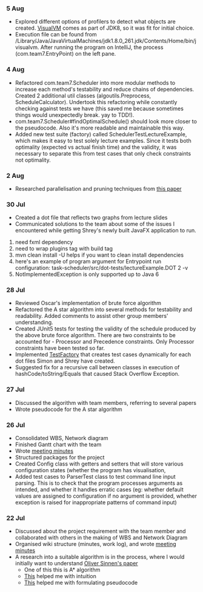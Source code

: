 ### 5 Aug
- Explored different options of profilers to detect what objects are created. [VisualVM](https://visualvm.github.io) comes as part of JDK8, so it was fit for initial choice.
- Execution file can be found from /Library/Java/JavaVirtualMachines/jdk1.8.0_261.jdk/Contents/Home/bin/jvisualvm. After running the program on IntelliJ, the process (com.team7.EntryPoint) on the left pane. 

### 4 Aug
- Refactored com.team7.Scheduler into more modular methods to increase each method's testability and reduce chains of dependencies. Created 2 additional util classes (algoutils.Preprocess, ScheduleCalculator). Undertook this refactoring while constantly checking against tests we have (this saved me because sometimes things would unexpectedly break. yay to TDD!).
- com.team7.Scheduler#findOptimalSchedule() should look more closer to the pseudocode. Also it's more readable and maintainable this way.
- Added new test suite (factory) called SchedulerTestLectureExample, which makes it easy to test solely lecture examples. Since it tests both optimality (expected vs actual finish time) and the validity, it was necessary to separate this from test cases that only check constraints not optimality.

### 2 Aug
- Researched parallelisation and pruning techniques from [this paper](https://citeseerx.ist.psu.edu/viewdoc/download?doi=10.1.1.62.8293&rep=rep1&type=pdf)

### 30 Jul
- Created a dot file that reflects two graphs from lecture slides
- Communicated solutions to the team about some of the issues I encountered while getting Shrey's newly built JavaFX application to run. 
1. need fxml dependency
2. need to wrap plugins tag with build tag 
3. mvn clean install -U helps if you want to clean install dependencies 
4. here's an example of program argument for Entrypoint run configuration: task-scheduler/src/dot-tests/lectureExample.DOT 2 -v
5. NotImplementedException is only supported up to Java 6

### 28 Jul
- Reviewed Oscar's implementation of brute force algorithm
- Refactored the A star algorithm into several methods for testability and readability. Added comments to assist other group members' understanding.
- Created JUnit5 tests for testing the validity of the schedule produced by the above brute force algorithm. There are two constraints to be accounted for - Processor and Precedence constraints. Only Processor constraints have been tested so far. 
- Implemented [TestFactory](https://www.baeldung.com/junit5-dynamic-tests) that creates test cases dynamically for each dot files Simon and Shrey have created.
- Suggested fix for a recursive call between classes in execution of hashCode/toString/Equals that caused Stack Overflow Exception.

### 27 Jul
- Discussed the algorithm with team members, referring to several papers
- Wrote pseudocode for the A star algorithm

### 26 Jul
- Consolidated WBS, Network diagram
- Finished Gantt chart with the team
- Wrote [meeting minutes](../minutes/26-Jul.md)
- Structured packages for the project
- Created Config class with getters and setters that will store various configuration states (whether the program has visualisation, 
- Added test cases to ParserTest class to test command line input parsing. This is to check that the program processes arguments as intended, and whether it handles erratic cases (eg: whether default values are assigned to configuration if no argument is provided, whether exception is raised for inappropriate patterns of command input) 

### 22 Jul

- Discussed about the project requirement with the team member and collaborated with others in the making of WBS and Network Diagram
- Organised wiki structure (minutes, work log), and wrote [meeting minutes](../minutes/22-Jul.md) 
- A research into a suitable algorithm is in the process, where I would initially want to understand [Oliver Sinnen's paper](https://www.sciencedirect.com/science/article/pii/S0305054813002542?fbclid=IwAR34tKob8V73ri4qL_I9PzJsxBY6pRtJBb9p9BU3K9NPu17-C4UdpLRiWNg)
  - One of this this is A* algorithm
  - [This](https://www.youtube.com/watch?v=ySN5Wnu88nE) helped me with intuition
  - [This](https://www.youtube.com/watch?v=-L-WgKMFuhE) helped me with formulating pseudocode

